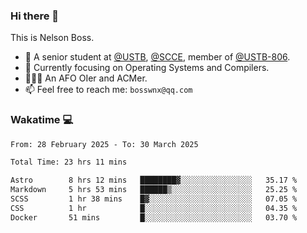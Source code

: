 ### Hi there 👋

<!--
**bosswnx/bosswnx** is a ✨ _special_ ✨ repository because its `README.md` (this file) appears on your GitHub profile.

Here are some ideas to get you started:

- 🔭 I’m currently working on ...
- 🌱 I’m currently learning ...
- 👯 I’m looking to collaborate on ...
- 🤔 I’m looking for help with ...
- 💬 Ask me about ...
- 📫 How to reach me: ...
- 😄 Pronouns: ...
- ⚡ Fun fact: ...
-->

This is Nelson Boss.

- 🏫 A senior student at [@USTB](https://www.ustb.edu.cn/), [@SCCE](https://scce.ustb.edu.cn/), member of [@USTB-806](https://ustb-806.github.io/).
- 🌱 Currently focusing on Operating Systems and Compilers.
- 🧑🏻‍💻 An AFO OIer and ACMer.
- 📫 Feel free to reach me: `bosswnx@qq.com`

### Wakatime 💻

<!--START_SECTION:waka-->

```txt
From: 28 February 2025 - To: 30 March 2025

Total Time: 23 hrs 11 mins

Astro        8 hrs 12 mins   ████████▓░░░░░░░░░░░░░░░░   35.17 %
Markdown     5 hrs 53 mins   ██████▒░░░░░░░░░░░░░░░░░░   25.25 %
SCSS         1 hr 38 mins    █▓░░░░░░░░░░░░░░░░░░░░░░░   07.05 %
CSS          1 hr            █░░░░░░░░░░░░░░░░░░░░░░░░   04.35 %
Docker       51 mins         █░░░░░░░░░░░░░░░░░░░░░░░░   03.70 %
```

<!--END_SECTION:waka-->
